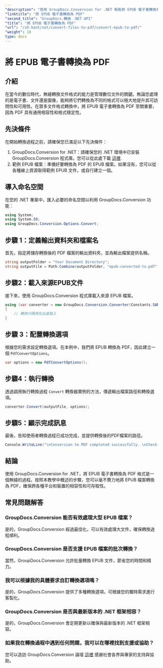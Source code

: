 ```yaml
---
"description": "使用 GroupDocs.Conversion for .NET 輕鬆將 EPUB 電子書轉換為 PDF 格式。確保所有平台的兼容性和可訪問性。"
"linktitle": "將 EPUB 電子書轉換為 PDF"
"second_title": "GroupDocs.轉換 .NET API"
"title": "將 EPUB 電子書轉換為 PDF"
"url": "/zh-hant/net/convert-files-to-pdf/convert-epub-to-pdf/"
"weight": 18
type: docs
---
```

# 將 EPUB 電子書轉換為 PDF

## 介紹
在當今的數位時代，無縫轉換文件格式的能力是管理數位文件的關鍵。無論您處理的是電子書、文件還是圖像，能夠將它們轉換為不同的格式可以極大地提升其可訪問性和可用性。在眾多文件格式轉換中，將 EPUB 電子書轉換為 PDF 至關重要，因為 PDF 具有通用相容性和格式穩定性。
## 先決條件
在開始轉換過程之前，請確保您已滿足以下先決條件：
1. GroupDocs.Conversion for .NET：請確保您的 .NET 環境中已安裝 GroupDocs.Conversion 程式庫。您可以從此處下載 [這裡](https://releases。groupdocs.com/conversion/net/).
2. 範例 EPUB 檔案：準備好要轉換為 PDF 的 EPUB 檔案。如果沒有，您可以從各種線上資源取得範例 EPUB 文件，或自行建立一個。

## 導入命名空間
在您的 .NET 專案中，匯入必要的命名空間以利用 GroupDocs.Conversion 功能：
```csharp
using System;
using System.IO;
using GroupDocs.Conversion.Options.Convert;
```

## 步驟 1：定義輸出資料夾和檔案名
首先，指定將儲存轉換後的 PDF 檔案的輸出資料夾，並為輸出檔案提供名稱。
```csharp
string outputFolder = "Your Document Directory";
string outputFile = Path.Combine(outputFolder, "epub-converted-to.pdf");
```
## 步驟2：載入來源EPUB文件
接下來，使用 GroupDocs.Conversion 程式庫載入來源 EPUB 檔案。
```csharp
using (var converter = new GroupDocs.Conversion.Converter(Constants.SAMPLE_EPUB))
{
    // 轉換代碼將在此處插入
}
```
## 步驟 3：配置轉換選項
根據您的需求設定轉換選項。在本例中，我們將 EPUB 轉換為 PDF，因此建立一個 `PdfConvertOptions`。
```csharp
var options = new PdfConvertOptions();
```
## 步驟4：執行轉換
透過調用執行轉換過程 `Convert` 轉換器實例的方法，傳遞輸出檔案路徑和轉換選項。
```csharp
converter.Convert(outputFile, options);
```
## 步驟5：顯示完成訊息
最後，告知使用者轉換過程已成功完成，並提供轉換後的PDF檔案的路徑。
```csharp
Console.WriteLine("\nConversion to PDF completed successfully. \nCheck output in {0}", outputFolder);
```

## 結論
使用 GroupDocs.Conversion for .NET，將 EPUB 電子書轉換為 PDF 格式是一個無縫的過程。按照本教學中概述的步驟，您可以毫不費力地將 EPUB 檔案轉換為 PDF，確保跨各種平台和裝置的相容性和可存取性。
## 常見問題解答
### GroupDocs.Conversion 能否有效處理大型 EPUB 檔案？
是的，GroupDocs.Conversion 經過最佳化，可以有效處理大文件，確保轉換過程順利。
### GroupDocs.Conversion 是否支援 EPUB 檔案的批次轉換？
當然，GroupDocs.Conversion 允許批量轉換 EPUB 文件，節省您的時間和精力。
### 我可以根據我的具體要求自訂轉換選項嗎？
是的，GroupDocs.Conversion 提供了多種轉換選項，可根據您的獨特需求進行客製化。
### GroupDocs.Conversion 是否與最新版本的 .NET 框架相容？
是的，GroupDocs.Conversion 會定期更新以確保與最新版本的 .NET 框架相容。
### 如果我在轉換過程中遇到任何問題，我可以在哪裡找到支援或協助？
您可以造訪 GroupDocs.Conversion 論壇 [這裡](https://forum.groupdocs.com/c/conversion/11) 感謝社會各界與專家的支持與協助。
